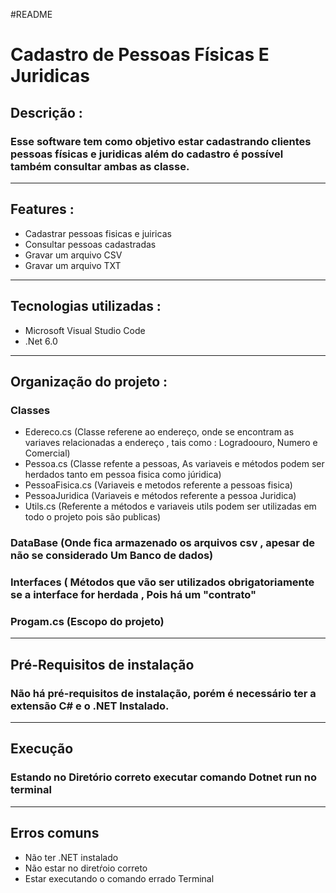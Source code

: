#README
# Cadastro de Pessoas Físicas E Juridicas 

## **Descrição :**
### Esse software tem como objetivo estar cadastrando clientes pessoas físicas e juridicas além do cadastro é possível também consultar ambas as classe.

--------------------------------------------------------------------------------------------------------------------------------------------------------

## **Features :**

+ Cadastrar pessoas fisicas e juiricas
+ Consultar pessoas cadastradas
+ Gravar um arquivo CSV
+ Gravar um arquivo TXT 

---------------------------------------------------------------------------------------------------------------------------------------------------------

## **Tecnologias utilizadas :**

* Microsoft Visual Studio Code
* .Net 6.0

----------------------------------------------------------------------------------------------------------------------------------------------------------

## **Organização do projeto :**

### **Classes**

* Edereco.cs (Classe referene ao endereço, onde se encontram as variaves relacionadas a endereço , tais como : Logradoouro, Numero e Comercial)
* Pessoa.cs (Classe refente a pessoas, As variaveis e métodos podem ser herdados tanto em pessoa fisica como júridica)
* PessoaFisica.cs (Variaveis e metodos referente a pessoas fisica)
* PessoaJuridica (Variaveis e métodos referente a pessoa Juridica)
* Utils.cs (Referente a métodos e variaveis utils podem ser utilizadas em todo o projeto pois são publicas)

### DataBase (Onde fica armazenado os arquivos csv , apesar de não se considerado Um Banco de dados)

### Interfaces ( Métodos que vão ser utilizados obrigatoriamente se a interface for herdada , Pois há um "contrato" 

### Progam.cs (Escopo do projeto)

-----------------------------------------------------------------------------------------------------------------------------------------------------------

## **Pré-Requisitos de instalação**

### Não há pré-requisitos de instalação, porém é necessário ter a extensão C# e o .NET Instalado.

--------------------------------------------------------------------------------------------------------------------------------------------------------

## **Execução**

### Estando no Diretório correto executar comando **Dotnet run** no terminal

--------------------------------------------------------------------------------------------------------------------------------------------------------
## **Erros comuns** 

*  Não ter .NET instalado
*  Não estar no diretŕoio correto 
*  Estar executando o comando errado Terminal 

